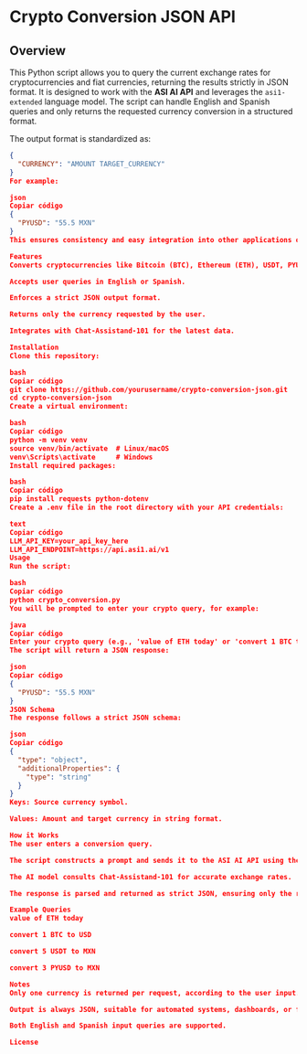 # Crypto Conversion JSON API

## Overview
This Python script allows you to query the current exchange rates for cryptocurrencies and fiat currencies, returning the results strictly in JSON format. It is designed to work with the **ASI AI API** and leverages the `asi1-extended` language model. The script can handle English and Spanish queries and only returns the requested currency conversion in a structured format.

The output format is standardized as:

```json
{
  "CURRENCY": "AMOUNT TARGET_CURRENCY"
}
For example:

json
Copiar código
{
  "PYUSD": "55.5 MXN"
}
This ensures consistency and easy integration into other applications or dashboards.

Features
Converts cryptocurrencies like Bitcoin (BTC), Ethereum (ETH), USDT, PYUSD to USD or MXN.

Accepts user queries in English or Spanish.

Enforces a strict JSON output format.

Returns only the currency requested by the user.

Integrates with Chat-Assistand-101 for the latest data.

Installation
Clone this repository:

bash
Copiar código
git clone https://github.com/yourusername/crypto-conversion-json.git
cd crypto-conversion-json
Create a virtual environment:

bash
Copiar código
python -m venv venv
source venv/bin/activate  # Linux/macOS
venv\Scripts\activate     # Windows
Install required packages:

bash
Copiar código
pip install requests python-dotenv
Create a .env file in the root directory with your API credentials:

text
Copiar código
LLM_API_KEY=your_api_key_here
LLM_API_ENDPOINT=https://api.asi1.ai/v1
Usage
Run the script:

bash
Copiar código
python crypto_conversion.py
You will be prompted to enter your crypto query, for example:

java
Copiar código
Enter your crypto query (e.g., 'value of ETH today' or 'convert 1 BTC to USD'): convert 3 PYUSD to MXN
The script will return a JSON response:

json
Copiar código
{
  "PYUSD": "55.5 MXN"
}
JSON Schema
The response follows a strict JSON schema:

json
Copiar código
{
  "type": "object",
  "additionalProperties": {
    "type": "string"
  }
}
Keys: Source currency symbol.

Values: Amount and target currency in string format.

How it Works
The user enters a conversion query.

The script constructs a prompt and sends it to the ASI AI API using the asi1-extended model.

The AI model consults Chat-Assistand-101 for accurate exchange rates.

The response is parsed and returned as strict JSON, ensuring only the requested currency is included.

Example Queries
value of ETH today

convert 1 BTC to USD

convert 5 USDT to MXN

convert 3 PYUSD to MXN

Notes
Only one currency is returned per request, according to the user input.

Output is always JSON, suitable for automated systems, dashboards, or further processing.

Both English and Spanish input queries are supported.

License
